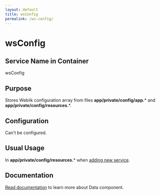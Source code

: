 ```yaml
---
layout: default
title: wsConfig
permalink: /ws-config/
---
```

# wsConfig
## Service Name in Container
wsConfig

## Purpose
Stores Webiik configuration array from files **app/private/config/app.*** and **app/private/config/resources.***.

## Configuration
Can't be configured.

## Usual Usage
In **app/private/config/resources.*** when [adding new service](/container#adding-service).

## Documentation
[Read documentation](https://github.com/webiik/components/blob/master/src/Webiik/Data/README.md) to learn more about Data component.